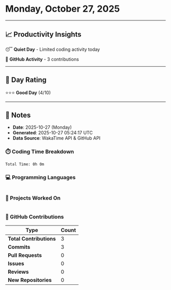 # Monday, October 27, 2025

---

## 📈 Productivity Insights

😴 **Quiet Day** - Limited coding activity today

📝 **GitHub Activity** - 3 contributions

---

## 🎯 Day Rating

⭐⭐⭐ **Good Day** (4/10)

---

## 📝 Notes

- **Date**: 2025-10-27 (Monday)
- **Generated**: 2025-10-27 05:24:17 UTC
- **Data Source**: WakaTime API & GitHub API


### ⏱️ Coding Time Breakdown

```
Total Time: 0h 0m
```

### 💻 Programming Languages

```
```

### 📂 Projects Worked On

```
```


### 🐙 GitHub Contributions

| Type | Count |
|------|-------|
| **Total Contributions** | 3 |
| **Commits** | 3 |
| **Pull Requests** | 0 |
| **Issues** | 0 |
| **Reviews** | 0 |
| **New Repositories** | 0 |


